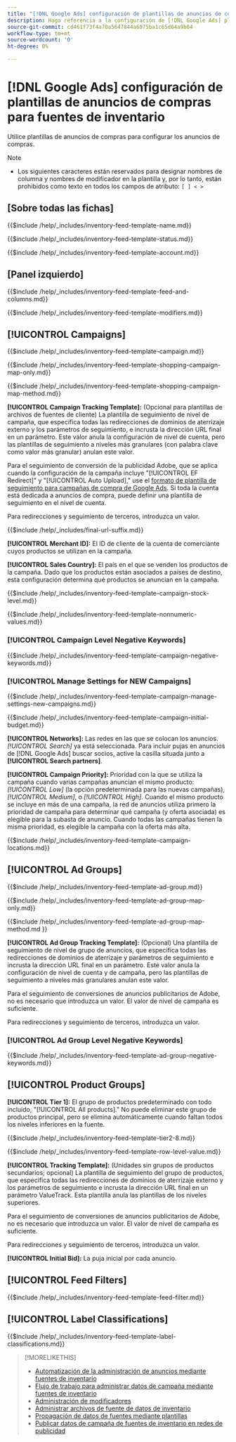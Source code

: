 ```yaml
---
title: "[!DNL Google Ads] configuración de plantillas de anuncios de compras para fuentes de inventario"
description: Haga referencia a la configuración de [!DNL Google Ads] plantillas de anuncios de compras para fuentes de inventario.
source-git-commit: cd461f73f4a70a5647844a6075ba1c65d64a9b04
workflow-type: tm+mt
source-wordcount: '0'
ht-degree: 0%

---
```


# [!DNL Google Ads] configuración de plantillas de anuncios de compras para fuentes de inventario

Utilice plantillas de anuncios de compras para configurar los anuncios de compras.

>[!NOTE]
>
>* Los siguientes caracteres están reservados para designar nombres de columna y nombres de modificador en la plantilla y, por lo tanto, están prohibidos como texto en todos los campos de atributo:  `[ ] < > `


## \[Sobre todas las fichas\]

<!-- **Template Name:** -->

{{$include /help/_includes/inventory-feed-template-name.md}}

<!-- **Status:** -->

{{$include /help/_includes/inventory-feed-template-status.md}}

<!-- **Account:** -->

{{$include /help/_includes/inventory-feed-template-account.md}}

## \[Panel izquierdo\]

<!-- **[!UICONTROL Feed &amp; Columns]:** -->

{{$include /help/_includes/inventory-feed-template-feed-and-columns.md}}

<!-- **[!UICONTROL Modifiers]:** -->

{{$include /help/_includes/inventory-feed-template-modifiers.md}}

## [!UICONTROL Campaigns]

<!-- **[!UICONTROL Campaign]:** -->

{{$include /help/_includes/inventory-feed-template-campaign.md}}

<!-- **[!UICONTROL Campaign Map Only]:** -->

{{$include /help/_includes/inventory-feed-template-shopping-campaign-map-only.md}}

<!-- **[!UICONTROL Campaign Map Method]:** -->

{{$include /help/_includes/inventory-feed-template-shopping-campaign-map-method.md}}

**[!UICONTROL Campaign Tracking Template]:** (Opcional para plantillas de archivos de fuentes de cliente) La plantilla de seguimiento de nivel de campaña, que especifica todas las redirecciones de dominios de aterrizaje externo y los parámetros de seguimiento, e incrusta la dirección URL final en un parámetro. Este valor anula la configuración de nivel de cuenta, pero las plantillas de seguimiento a niveles más granulares (con palabra clave como valor más granular) anulan este valor.

Para el seguimiento de conversión de la publicidad Adobe, que se aplica cuando la configuración de la campaña incluye &quot;[!UICONTROL EF Redirect]&quot; y &quot;[!UICONTROL Auto Upload],&quot; use el [formato de plantilla de seguimiento para campañas de compra de Google Ads](/help/search-social-commerce/tracking/formats-click-tracking-google.md). Si toda la cuenta está dedicada a anuncios de compra, puede definir una plantilla de seguimiento en el nivel de cuenta.

Para redirecciones y seguimiento de terceros, introduzca un valor.

<!-- **[!UICONTROL Campaign Final URL Suffix]:** -->

{{$include /help/_includes/final-url-suffix.md}}

**[!UICONTROL Merchant ID]:** El ID de cliente de la cuenta de comerciante cuyos productos se utilizan en la campaña.

**[!UICONTROL Sales Country]:** El país en el que se venden los productos de la campaña. Dado que los productos están asociados a países de destino, esta configuración determina qué productos se anuncian en la campaña.

<!-- **[!UICONTROL Stock Level]:** -->

{{$include /help/_includes/inventory-feed-template-campaign-stock-level.md}}

<!-- **[!UICONTROL This column has non-numeric values]:** -->

{{$include /help/_includes/inventory-feed-template-nonnumeric-values.md}}

### [!UICONTROL Campaign Level Negative Keywords]

{{$include /help/_includes/inventory-feed-template-campaign-negative-keywords.md}}

### [!UICONTROL Manage Settings for NEW Campaigns]

<!-- Flag/check box **[!UICONTROL Manage Settings for NEW Campaigns]:** -->

{{$include /help/_includes/inventory-feed-template-campaign-manage-settings-new-campaigns.md}}

<!-- **[!UICONTROL Initial Budget]:** -->

{{$include /help/_includes/inventory-feed-template-campaign-initial-budget.md}}

**[!UICONTROL Networks]:** Las redes en las que se colocan los anuncios. *[!UICONTROL Search]* ya está seleccionada. Para incluir pujas en anuncios de [!DNL Google Ads] buscar socios, active la casilla situada junto a **[!UICONTROL Search partners]**.

**[!UICONTROL Campaign Priority]:** Prioridad con la que se utiliza la campaña cuando varias campañas anuncian el mismo producto: *[!UICONTROL Low]* (la opción predeterminada para las nuevas campañas), *[!UICONTROL Medium]*, o *[!UICONTROL High]*. Cuando el mismo producto se incluye en más de una campaña, la red de anuncios utiliza primero la prioridad de campaña para determinar qué campaña (y oferta asociada) es elegible para la subasta de anuncio. Cuando todas las campañas tienen la misma prioridad, es elegible la campaña con la oferta más alta.

<!-- **[!UICONTROL Locations]:** -->

{{$include /help/_includes/inventory-feed-template-campaign-locations.md}}

## [!UICONTROL Ad Groups]

<!-- **[!UICONTROL Ad Group]:** -->

{{$include /help/_includes/inventory-feed-template-ad-group.md}}

<!-- **[!UICONTROL Map Only]:** -->

{{$include /help/_includes/inventory-feed-template-ad-group-map-only.md}}

<!-- **[!UICONTROL Map Method]:** -->

{{$include /help/_includes/inventory-feed-template-ad-group-map-method.md }}

**[!UICONTROL Ad Group Tracking Template]:** (Opcional) Una plantilla de seguimiento de nivel de grupo de anuncios, que especifica todas las redirecciones de dominios de aterrizaje y parámetros de seguimiento e incrusta la dirección URL final en un parámetro. Este valor anula la configuración de nivel de cuenta y de campaña, pero las plantillas de seguimiento a niveles más granulares anulan este valor.

Para el seguimiento de conversiones de anuncios publicitarios de Adobe, no es necesario que introduzca un valor. El valor de nivel de campaña es suficiente.

Para redirecciones y seguimiento de terceros, introduzca un valor.

### [!UICONTROL Ad Group Level Negative Keywords]

{{$include /help/_includes/inventory-feed-template-ad-group-negative-keywords.md}}

## [!UICONTROL Product Groups]

**[!UICONTROL Tier 1]:** El grupo de productos predeterminado con todo incluido, &quot;[!UICONTROL All products].&quot; No puede eliminar este grupo de productos principal, pero se elimina automáticamente cuando faltan todos los niveles inferiores en la fuente.

<!-- **[!UICONTROL Tier 2 - Tier 8]:** -->

{{$include /help/_includes/inventory-feed-template-tier2-8.md}}

<!-- **[!UICONTROL Row Level Value]:** -->

{{$include /help/_includes/inventory-feed-template-row-level-value.md}}

**[!UICONTROL Tracking Template]:** (Unidades sin grupos de productos secundarios; opcional) La plantilla de seguimiento del grupo de productos, que especifica todas las redirecciones de dominios de aterrizaje externo y los parámetros de seguimiento e incrusta la dirección URL final en un parámetro ValueTrack. Esta plantilla anula las plantillas de los niveles superiores.

Para el seguimiento de conversiones de anuncios publicitarios de Adobe, no es necesario que introduzca un valor. El valor de nivel de campaña es suficiente.

Para redirecciones y seguimiento de terceros, introduzca un valor.

**[!UICONTROL Initial Bid]:** La puja inicial por cada anuncio.

## [!UICONTROL Feed Filters]

<!-- **\[Feed Filter\]:** -->

{{$include /help/_includes/inventory-feed-template-feed-filter.md}}

## [!UICONTROL Label Classifications]

<!-- **\[Component\] [!UICONTROL Label Classifications] &gt; `[Label Classification and Value`]:** -->

{{$include /help/_includes/inventory-feed-template-label-classifications.md}}

>[!MORELIKETHIS]
>
>* [Automatización de la administración de anuncios mediante fuentes de inventario](../inventory-feeds-about.md)
>* [Flujo de trabajo para administrar datos de campaña mediante fuentes de inventario](../inventory-feeds-workflow.md)
>* [Administración de modificadores](../modifiers-manage.md)
>* [Administrar archivos de fuente de datos de inventario](/help/search-social-commerce/campaign-management/inventory-feeds/feed-files-manage.md)
>* [Propagación de datos de fuentes mediante plantillas](../feed-data-propagate.md)
>* [Publicar datos de campaña de fuentes de inventario en redes de publicidad](../propagated-data-post.md)

